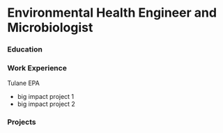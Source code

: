 # Environmental Health Engineer and Microbiologist


### Education

### Work Experience
Tulane
EPA
- big impact project 1
- big impact project 2

### Projects


